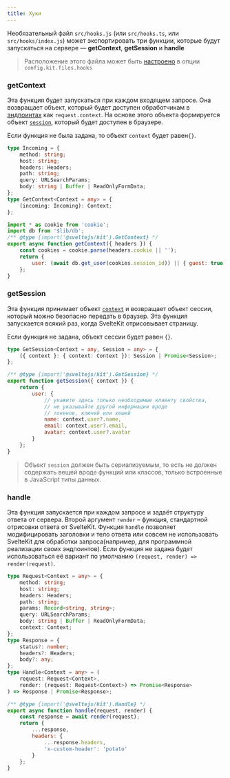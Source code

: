 ```yaml
---
title: Хуки
---
```


Необязательный файл `src/hooks.js` (или `src/hooks.ts`, или `src/hooks/index.js`) может экспортировать три функции, которые будут запускаться на сервере — **getContext**, **getSession** и **handle**

> Расположение этого файла может быть [настроено](#конфигурация-files) в опции `config.kit.files.hooks`

### getContext

Эта функция будет запускаться при каждом входящем запросе. Она возвращает объект, который будет доступен обработчикам в [эндпоинтах](#маршруты-эндпоинты) как `request.context`. На основе этого объекта формируется объект [`session`](#хуки-getsession), который будет доступен в браузере.

Если функция не была задана, то объект `context` будет равен`{}`.

```ts
type Incoming = {
	method: string;
	host: string;
	headers: Headers;
	path: string;
	query: URLSearchParams;
	body: string | Buffer | ReadOnlyFormData;
};
type GetContext<Context = any> = {
	(incoming: Incoming): Context;
};
```

```js
import * as cookie from 'cookie';
import db from '$lib/db';
/** @type {import('@sveltejs/kit').GetContext} */
export async function getContext({ headers }) {
	const cookies = cookie.parse(headers.cookie || '');
	return {
		user: (await db.get_user(cookies.session_id)) || { guest: true }
	};
}
```

### getSession

Эта функция принимает объект [`context`](#хуки-getcontext) и возвращает объект сессии, который можно безопасно передать в браузер. Эта функция запускается всякий раз, когда SvelteKit отрисовывает страницу.

Если функция не задана, объект сессии будет равен `{}`.

```ts
type GetSession<Context = any, Session = any> = {
	({ context }: { context: Context }): Session | Promise<Session>;
};
```

```js
/** @type {import('@sveltejs/kit').GetSession} */
export function getSession({ context }) {
	return {
		user: {
			// укажите здесь только необходимые клиенту свойства,
			// не указывайте другой информации вроде
			// токенов, ключей или хешей
			name: context.user?.name,
			email: context.user?.email,
			avatar: context.user?.avatar
		}
	};
}
```
> Объект `session` должен быть сериализуемым, то есть  не должен содержать вещей вроде функций или классов, только встроенные в JavaScript типы данных.

### handle
Эта функция запускается при каждом запросе и задаёт структуру ответа от сервера. Второй аргумент `render` – функция, стандартной отрисовки ответа от SvelteKit. Функция `handle` позволяет модифицировать заголовки и тело ответа или совсем не использовать SvelteKit для обработки запроса(например, для программной реализации своих эндпоинтов).
Если функция не задана будет использоваться её вариант по умолчанию `(request, render) => render(request)`.
```ts
type Request<Context = any> = {
	method: string;
	host: string;
	headers: Headers;
	path: string;
	params: Record<string, string>;
	query: URLSearchParams;
	body: string | Buffer | ReadOnlyFormData;
	context: Context;
};
type Response = {
	status?: number;
	headers?: Headers;
	body?: any;
};
type Handle<Context = any> = (
	request: Request<Context>,
	render: (request: Request<Context>) => Promise<Response>
) => Response | Promise<Response>;
```
```js
/** @type {import('@sveltejs/kit').Handle} */
export async function handle(request, render) {
	const response = await render(request);
	return {
		...response,
		headers: {
			...response.headers,
			'x-custom-header': 'potato'
		}
	};
}
```
